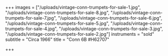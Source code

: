 +++
images = ["/uploads/vintage-conn-trumpets-for-sale-1.jpg", "/uploads/vintage-conn-trumpets-for-sale-8.jpg", "/uploads/vintage-conn-trumpets-for-sale-7.jpg", "/uploads/vintage-conn-trumpets-for-sale-6.jpg", "/uploads/vintage-conn-trumpets-for-sale-5.jpg", "/uploads/vintage-conn-trumpets-for-sale-4.jpg", "/uploads/vintage-conn-trumpets-for-sale-3.jpg", "/uploads/vintage-conn-trumpets-for-sale-2.jpg"]
instruments = "sold"
subtitle = "Circa 1966"
title = "Conn 6B #H62707"

+++
